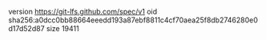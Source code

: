version https://git-lfs.github.com/spec/v1
oid sha256:a0dcc0bb88664eeedd193a87ebf8811c4cf70aea25f8db2746280e0d17d52d87
size 19411
